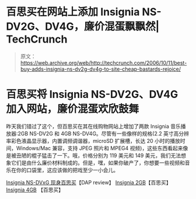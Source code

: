 # 百思买在网站上添加 Insignia NS-DV2G、DV4G，廉价混蛋飘飘然| TechCrunch

> 原文：<https://web.archive.org/web/http://techcrunch.com/2006/10/11/best-buy-adds-insignia-ns-dv2g-dv4g-to-site-cheap-bastards-rejoice/>

# 百思买将 Insignia NS-DV2G、DV4G 加入网站，廉价混蛋欢欣鼓舞

昨天我们错过了这个，但百思买在其在线购物网站上增加了两款 Insignia 音乐播放器:2GB NS-DV2G 和 4GB NS-DV4G。尽管有一些像样的规格(2.2 英寸高分辨率彩色液晶显示器，内置调频调谐器，microSD 扩展槽，长达 20 小时的播放时间，Windows/Mac 兼容，支持 JPEG 照片和 MPEG4 视频)，这些东西看起来像是被丑陋的棍子猛击了一下。哦，价格分别为 119 美元和 149 美元，我们无法想象它们是由什么廉价材料制成的。但是，嘿，如果你破产了，你想要一些视频和音乐在你的口袋里，这应该做的把戏至少一小会儿。

[Insignia NS-DVxG 现身百思买](https://web.archive.org/web/20130627211413/http://www.dapreview.net/news.php?item.3681.5)【DAP review】
[Insignia 2GB](https://web.archive.org/web/20130627211413/http://www.bestbuy.com/site/olspage.jsp?skuId=8001306&st=insignia&type=product&id=1155072369023)【百思买】
[Insignia 4GB](https://web.archive.org/web/20130627211413/http://www.bestbuy.com/site/olspage.jsp?skuId=8001271&st=insignia&type=product&id=1155072368870) 【百思买】